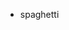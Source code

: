 - spaghetti
<!---
Dragonflame7155/Dragonflame7155 is a ✨ special ✨ repository because its `README.md` (this file) appears on your GitHub profile.
You can click the Preview link to take a look at your changes.
--->
